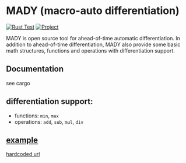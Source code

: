 # MADY (macro-auto differentiation)

[![Rust Test](https://github.com/MDResearch/research/actions/workflows/rust.yml/badge.svg)](https://github.com/MDResearch/research/actions/workflows/rust.yml) [![Project](https://img.shields.io/badge/Project-WIP-brightgreen)](https://github.com/orgs/MDResearch/projects/3)

MADY is open source tool for ahead-of-time automatic differentiation.
In addition to ahead-of-time differentiation, MADY also provide some basic math structures, functions and operations with differentiation support.

## Documentation

see cargo

## differentiation support:

- functions: `min`, `max`
- operations: `add`, `sub`, `mul`, `div`

## [example](examples/readme.md)

[hardcoded url](https://github.com/MDResearch/Mady/tree/main/examples)